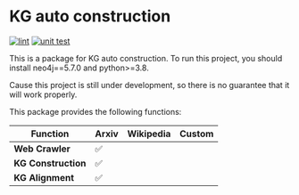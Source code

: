 # KG auto construction
[![lint](https://github.com/guangchen811/ComplexKG/actions/workflows/lint.yml/badge.svg)](https://github.com/guangchen811/ComplexKG/blob/main/.github/workflows/lint.yml)
[![unit test](https://github.com/guangchen811/ComplexKG/actions/workflows/test.yml/badge.svg)](https://github.com/guangchen811/ComplexKG/blob/main/.github/workflows/test.yml)

This is a package for KG auto construction. To run this project, you should install neo4j==5.7.0 and python>=3.8.

Cause this project is still under development, so there is no guarantee that it will work properly.

This package provides the following functions:

| Function | Arxiv | Wikipedia | Custom |
| - | - | - | - |
| **Web Crawler** | ✅ |  |  |
| **KG Construction** | ✅ |  |
| **KG Alignment** | ✅ |  |
